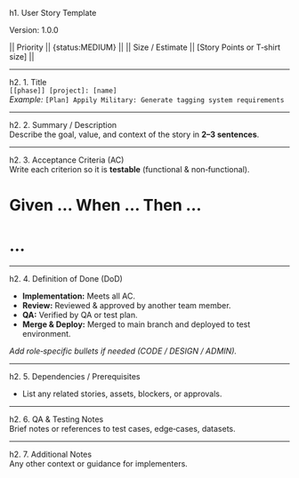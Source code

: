 h1. User Story Template

Version: 1.0.0

|| Priority || {status:MEDIUM} ||
|| Size / Estimate || [Story Points or T‑shirt size] ||

---

h2. 1. Title  
`[[phase]] [project]: [name]`  
_Example:_ `[Plan] Appily Military: Generate tagging system requirements`

---

h2. 2. Summary / Description  
Describe the goal, value, and context of the story in **2–3 sentences**.

---

h2. 3. Acceptance Criteria (AC)  
Write each criterion so it is **testable** (functional & non‑functional).

# Given … When … Then …  
# …

---

h2. 4. Definition of Done (DoD)  

* **Implementation:** Meets all AC.  
* **Review:** Reviewed & approved by another team member.  
* **QA:** Verified by QA or test plan.  
* **Merge & Deploy:** Merged to main branch and deployed to test environment.  

_Add role‑specific bullets if needed (CODE / DESIGN / ADMIN)._

---

h2. 5. Dependencies / Prerequisites  
* List any related stories, assets, blockers, or approvals.

---

h2. 6. QA & Testing Notes  
Brief notes or references to test cases, edge‑cases, datasets.

---

h2. 7. Additional Notes  
Any other context or guidance for implementers.